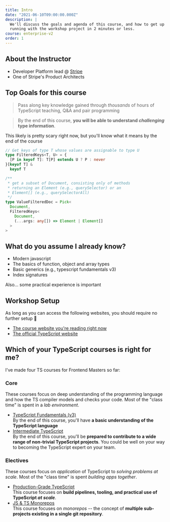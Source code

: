 ```yaml
---
title: Intro
date: "2021-06-10T09:00:00.000Z"
description: |
  We'll discuss the goals and agenda of this course, and how to get up and
  running with the workshop project in 2 minutes or less.
course: enterprise-v2
order: 1
---
```


## About the Instructor

- Developer Platform lead @ [Stripe](https://stripe.com)
- One of Stripe's Product Architects

## Top Goals for this course

> Pass along key knowledge gained through _thousands_ of hours of TypeScript teaching, Q&A and pair programming
<!-- markdownlint-disable-next-line MD028 -->
> By the end of this course, **you will be able to understand _challenging_ type information**.

This likely is pretty scary right now, but you'll know what it
means by the end of the course

```ts twoslash
// Get keys of type T whose values are assignable to type U
type FilteredKeys<T, U> = {
  [P in keyof T]: T[P] extends U ? P : never
}[keyof T] &
  keyof T

/**
 * get a subset of Document, consisting only of methods
 * returning an Element (e.g., querySelector) or an
 * Element[] (e.g., querySelectorAll)
 */
type ValueFilteredDoc = Pick<
  Document,
  FilteredKeys<
    Document,
    (...args: any[]) => Element | Element[]
  >
>
```

## What do you assume I already know?

- Modern javascript
- The basics of function, object and array types
- Basic generics (e.g., typescript fundamentals v3)
- Index signatures

Also... some practical experience is important

## Workshop Setup

As long as you can access the following websites, you should require no further setup :tada:

- [The course website you're reading right now](https://fun-v3.typescript-training.com)
- [The official TypeScript website](https://www.typescriptlang.org)

## Which of your TypeScript courses is right for me?

I've made four TS courses for Frontend Masters so far:

### Core

These courses focus on deep understanding of the programming language
and how the TS compiler models and checks your code. Most of the "class time" is
spent in a _lab environment_.

- [TypeScript Fundamentals (v3)](https://frontendmasters.com/workshops/typescript-v3/) <br />
  By the end of this course, you'll have **a basic understanding of the TypeScript language**
- [Intermediate TypeScript](https://frontendmasters.com/workshops/intermediate-typescript/) <br />
  By the end of this course, you'll be **prepared to contribute to a wide range of non-trivial TypeScript projects**. You
  could be well on your way to becoming the TypeScript expert on your team.

### Electives

These courses focus on _application_ of TypeScript to _solving problems at scale_.
Most of the "class time" is spent _building apps together_.

- [Production-Grade TypeScript](https://frontendmasters.com/courses/production-typescript/) <br />
  This course focuses on **build pipelines, tooling, and practical use of TypeScript _at scale_**.
- [JS &amp; TS Monorepos](https://frontendmasters.com/courses/monorepos/) <br />
  This course focuses on _monorepos_ -- the concept of **multiple sub-projects existing in a single git repository**.
